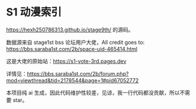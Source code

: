 # S1 动漫索引

https://hexh250786313.github.io/stage9th/ 的源码。

数据源来自 stage1st bss 论坛用户大佬，All credit goes to: https://bbs.saraba1st.com/2b/space-uid-465414.html

这是大佬的原始站：https://s1-vote-3rd.pages.dev

详情见：https://bbs.saraba1st.com/2b/forum.php?mod=viewthread&tid=2178544&page=1#pid67052772

本项目纯 ai 生成，因此代码维护性较差，见谅，我一行代码都没贡献，所以不需要 star。
